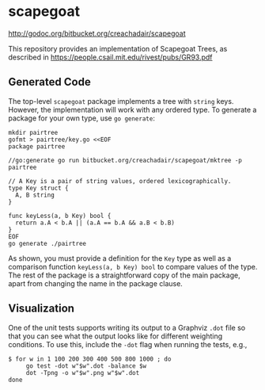 # scapegoat

http://godoc.org/bitbucket.org/creachadair/scapegoat

This repository provides an implementation of Scapegoat Trees, as described in
https://people.csail.mit.edu/rivest/pubs/GR93.pdf

## Generated Code

The top-level `scapegoat` package implements a tree with `string` keys.
However, the implementation will work with any ordered type. To generate
a package for your own type, use `go generate`:

```shell
mkdir pairtree
gofmt > pairtree/key.go <<EOF
package pairtree

//go:generate go run bitbucket.org/creachadair/scapegoat/mktree -p pairtree

// A Key is a pair of string values, ordered lexicographically.
type Key struct {
  A, B string
}

func keyLess(a, b Key) bool {
  return a.A < b.A || (a.A == b.A && a.B < b.B)
}
EOF
go generate ./pairtree
```

As shown, you must provide a definition for the `Key` type as well as a
comparison function `keyLess(a, b Key) bool` to compare values of the type.
The rest of the package is a straightforward copy of the main package, apart
from changing the name in the package clause.

## Visualization

One of the unit tests supports writing its output to a Graphviz `.dot` file so
that you can see what the output looks like for different weighting conditions.
To use this, include the `-dot` flag when running the tests, e.g.,

```shell
$ for w in 1 100 200 300 400 500 800 1000 ; do
     go test -dot w"$w".dot -balance $w
     dot -Tpng -o w"$w".png w"$w".dot
done
```
